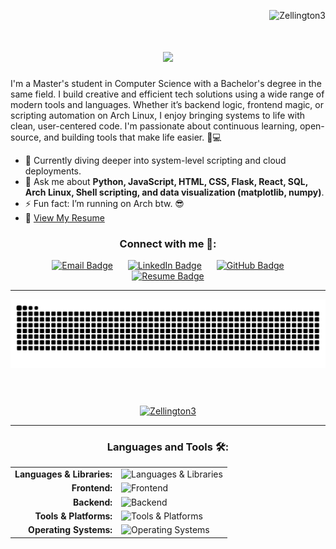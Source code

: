 <link rel="stylesheet" type='text/css' href="https://cdn.jsdelivr.net/gh/devicons/devicon@latest/devicon.min.css" />

<p align="right"> <img src="https://komarev.com/ghpvc/?username=Zellington3&label=Profile%20views&color=0e75b6&style=flat" alt="Zellington3" /> </p>

<h1 align="center">
  <a href="https://github.com/DenverCoder1/readme-typing-svg">
    <img src="https://readme-typing-svg.herokuapp.com/?font=Righteous&size=45&center=true&vCenter=true&width=600&height=80&duration=4000&color=45447C&lines=Hello+%F0%9F%8C%8E!;+I'm+Zach+Ellington!" />
  </a>
</h1>

I'm a Master's student in Computer Science with a Bachelor's degree in the same field. I build creative and efficient tech solutions using a wide range of modern tools and languages. Whether it’s backend logic, frontend magic, or scripting automation on Arch Linux, I enjoy bringing systems to life with clean, user-centered code. I'm passionate about continuous learning, open-source, and building tools that make life easier. 🧠💻

- 🌱 Currently diving deeper into system-level scripting and cloud deployments.
- 💬 Ask me about **Python, JavaScript, HTML, CSS, Flask, React, SQL, Arch Linux, Shell scripting, and data visualization (matplotlib, numpy)**.
- ⚡ Fun fact: I’m running on Arch btw. 😎
- 📄 [View My Resume](https://raw.githubusercontent.com/Zellington3/Zellington3/blob/main/Zachary_Ellington_Resume.pdf)

  
<h3 align="center">Connect with me 🔗:</h3>
<p align="center">
  <a href="mailto:your.email@domain.com"><img src="https://img.shields.io/badge/Email-D14836?style=flat&logo=gmail&logoColor=white" alt="Email Badge" style="margin:0 10px;" /></a>
  <a href="https://www.linkedin.com/in/your-linkedin"><img src="https://img.shields.io/badge/LinkedIn-0077B5?style=flat&logo=linkedin&logoColor=white" alt="LinkedIn Badge" style="margin:0 10px;" /></a>
  <a href="https://github.com/Zellington3"><img src="https://img.shields.io/badge/GitHub-181717?style=flat&logo=github&logoColor=white" alt="GitHub Badge" style="margin:0 10px;" /></a>
<a href="https://raw.githubusercontent.com/Zellington3/Zellington3/main/Zachary_Ellington_Resume.pdf">
  <img src="https://img.shields.io/badge/Resume-4CAF50?style=flat&logo=read-the-docs&logoColor=white" alt="Resume Badge" style="margin:0 10px;" />
</a>


</p>



------

<p align="center">
  <picture>
    <source media="(prefers-color-scheme: dark)" srcset="https://raw.githubusercontent.com/Zellington3/Zellington3/output/github-contribution-grid-snake-dark.svg" />
    <source media="(prefers-color-scheme: light)" srcset="https://raw.githubusercontent.com/Zellington3/Zellington3/output/github-contribution-grid-snake.svg" />
    <img alt="GitHub Snake Animation" src="https://raw.githubusercontent.com/Zellington3/Zellington3/output/github-contribution-grid-snake.svg" />
  </picture>
</p>

<p align="center" style="margin: 20px 0;">&nbsp;</p>

<p align="center">
  <a href="https://github.com/Zellington3">
    <img src="https://github-readme-streak-stats.herokuapp.com/?user=Zellington3&&theme=tokyonight" alt="Zellington3" />
  </a>
</p>

------

<h3 align="center">Languages and Tools 🛠️:</h3>

<div align="center">
  <table cellspacing="10" cellpadding="4">
    <tr>
      <td align="right" style="font-weight: bold;">Languages & Libraries:</td>
      <td align="left">
        <div style="text-align: left;">
          <img height="40" src="https://skillicons.dev/icons?i=python,js,html,css,java" alt="Languages & Libraries" />
        </div>
      </td>
    </tr>
    <tr>
      <td align="right" style="font-weight: bold;">Frontend:</td>
      <td align="left">
        <div style="text-align: left;">
          <img height="40" src="https://skillicons.dev/icons?i=react,bootstrap,threejs" alt="Frontend" />
        </div>
      </td>
    </tr>
    <tr>
      <td align="right" style="font-weight: bold;">Backend:</td>
      <td align="left">
        <div style="text-align: left;">
          <img height="40" src="https://skillicons.dev/icons?i=flask,nodejs,postgresql" alt="Backend" />
        </div>
      </td>
    </tr>
    <tr>
      <td align="right" style="font-weight: bold;">Tools & Platforms:</td>
      <td align="left">
        <div style="text-align: left;">
          <img height="40" src="https://skillicons.dev/icons?i=linux,bash,github,vscode,git,gcp" alt="Tools & Platforms" />
        </div>
      </td>
    </tr>
    <tr>
      <td align="right" style="font-weight: bold;">Operating Systems:</td>
      <td align="left">
        <div style="text-align: left;">
          <img height="40" src="https://skillicons.dev/icons?i=arch,ubuntu,windows" alt="Operating Systems" />
        </div>
      </td>
    </tr>
  </table>
</div>



